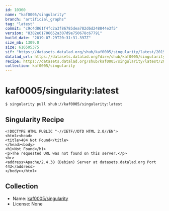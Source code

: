 ```yaml
---
id: 10360
name: "kaf0005/singularity"
branch: "artificial_graphs"
tag: "latest"
commit: "c9c4d861f4fc2a3f86785dea782d6d248844e3f5"
version: "8382e61706652a307d9e750678c67791"
build_date: "2019-07-29T20:31:31.397Z"
size_mb: 1309.0
size: 616505375
sif: "https://datasets.datalad.org/shub/kaf0005/singularity/latest/2019-07-29-c9c4d861-8382e617/8382e61706652a307d9e750678c67791.sif"
datalad_url: https://datasets.datalad.org?dir=/shub/kaf0005/singularity/latest/2019-07-29-c9c4d861-8382e617/
recipe: https://datasets.datalad.org/shub/kaf0005/singularity/latest/2019-07-29-c9c4d861-8382e617/Singularity
collection: kaf0005/singularity
---
```


# kaf0005/singularity:latest

```bash
$ singularity pull shub://kaf0005/singularity:latest
```

## Singularity Recipe

```singularity
<!DOCTYPE HTML PUBLIC "-//IETF//DTD HTML 2.0//EN">
<html><head>
<title>404 Not Found</title>
</head><body>
<h1>Not Found</h1>
<p>The requested URL was not found on this server.</p>
<hr>
<address>Apache/2.4.38 (Debian) Server at datasets.datalad.org Port 443</address>
</body></html>
```

## Collection

 - Name: [kaf0005/singularity](https://github.com/kaf0005/singularity)
 - License: None

